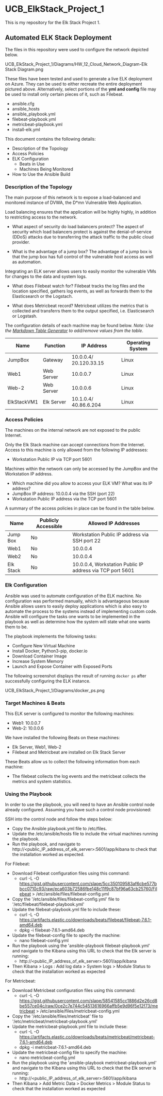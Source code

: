 # UCB_ElkStack_Project_1
This is my repository for the Elk Stack Project 1.

## Automated ELK Stack Deployment

The files in this repository were used to configure the network depicted below.

UCB_ElkStack_Project_1/Diagrams/HW_12_Cloud_Network_Diagram-Elk Stack Diagram.png

These files have been tested and used to generate a live ELK deployment on Azure. They can be used to either recreate the entire deployment pictured above. Alternatively, select portions of the **yml and config** file may be used to install only certain pieces of it, such as Filebeat.

  - ansible.cfg
  - ansible_hosts
  - ansible_playbook.yml
  - filebeat-playbook.yml
  - metricbeat-playbook.yml
  - install-elk.yml

This document contains the following details:
- Description of the Topology
- Access Policies
- ELK Configuration
  - Beats in Use
  - Machines Being Monitored
- How to Use the Ansible Build


### Description of the Topology

The main purpose of this network is to expose a load-balanced and monitored instance of DVWA, the D*mn Vulnerable Web Application.

Load balancing ensures that the application will be highly highly, in addition to restricting access to the network.

- What aspect of security do load balancers protect?
The aspect of security which load balancers protect is against the denial-of-service (DDoS) attacks due to transferring the attack traffic to the public cloud provider. 

- What is the advantage of a jump box?
The advantage of a jump box is that the jump box has full control of the vulnerable host access as well as automation.

Integrating an ELK server allows users to easily monitor the vulnerable VMs for changes to the data and system logs.
- What does Filebeat watch for?
Filebeat tracks the log files and the location specified, gathers log events, as well as forwards them to the Elasticsearch or the Logstach.

- What does Metricbeat record?
Metricbeat utilizes the metrics that is collected and transferrs them to the output specified, i.e. Elasticsearch or Logstash.

The configuration details of each machine may be found below.
_Note: Use the [Markdown Table Generator](http://www.tablesgenerator.com/markdown_tables) to add/remove values from the table_.

| Name          | Function      | IP Address                | Operating System  |
|---------------|---------------|---------------------------|-------------------|
| JumpBox       | Gateway       | 10.0.0.4/ 20.120.33.15    | Linux             |
| Web1          | Web Server    | 10.0.0.7                  | Linux             |
| Web-2         | Web Server    | 10.0.0.6                  | Linux             |
| ElkStackVM1   | Elk Server    | 10.1.0.4/ 40.86.6.204     | Linux             |


### Access Policies

The machines on the internal network are not exposed to the public Internet. 

Only the Elk Stack machine can accept connections from the Internet. Access to this machine is only allowed from the following IP addresses:
- Workstation Public IP via TCP port 5601

Machines within the network can only be accessed by the JumpBox and the Workstation IP address.
- Which machine did you allow to access your ELK VM? What was its IP address?
- JumpBox IP address: 10.0.0.4 via the SSH (port 22)
- Workstation Public IP address via the TCP port 5601

A summary of the access policies in place can be found in the table below.

| Name      | Publicly Accessible | Allowed IP Addresses                                       |
|-----------|---------------------|------------------------------------------------------------|
| Jump Box  | No                  | Workstation Public IP address via SSH port 22              |
| Web1      | No                  | 10.0.0.4                                                   |
| Web2      | No                  | 10.0.0.4                                                   |
| Elk Stack | No                  | 10.0.0.4, Workstation Public IP address via TCP port 5601  |

### Elk Configuration

Ansible was used to automate configuration of the ELK machine. No configuration was performed manually, which is advantageous because Ansible allows users to easily deploy applications which is also easy to automate the process to the systems instead of implementing custom code. Ansible will configure the tasks one wants to be implemented in the playbook as well as determine how the system will state what one wants them to be.

The playbook implements the following tasks:
- Configure New Virtual Machine
- Install Docker, Python3-pip, docker.io
- Download Container Image
- Increase System Memory
- Launch and Expose Container with Exposed Ports

The following screenshot displays the result of running `docker ps` after successfully configuring the ELK instance.

UCB_ElkStack_Project_1/Diagrams/docker_ps.png

### Target Machines & Beats
This ELK server is configured to monitor the following machines:
- Web1: 10.0.0.7
- Web-2: 10.0.0.6

We have installed the following Beats on these machines:
- Elk Server, Web1, Web-2
- Filebeat and Metricbeat are installed on Elk Stack Server

These Beats allow us to collect the following information from each machine:
- The filebeat collects the log events and the metricbeat collects the metrics and system statistics.

### Using the Playbook
In order to use the playbook, you will need to have an Ansible control node already configured. Assuming you have such a control node provisioned: 

SSH into the control node and follow the steps below:
- Copy the Ansible playbook.yml file to /etc/files.
- Update the /etc/ansible/hosts file to include the virtual machines running the playbook.
- Run the playbook, and navigate to http://<public_IP_address_of_elk_server>:5601/app/kibana to check that the installation worked as expected.

For Filebeat:
- Download Filebeat configuration files using this command:
  - curl -L -O https://gist.githubusercontent.com/slape/5cc350109583af6cbe577bbcc0710c93/raw/eca603b72586fbe148c11f9c87bf96a63cb25760/Filebeat > /etc/ansible/files/filebeat-config.yml
- Copy the '/etc/ansible/files/filebeat-config.yml' file to '/etc/filebeat/filebeat-playbook.yml'
- Update the filebeat-playbook.yml file to include these:
  - curl -L -O https://artifacts.elastic.co/downloads/beats/filebeat/filebeat-7.6.1-amd64.deb
  - dpkg -i filebeat-7.6.1-amd64.deb
- Update the filebeat-config file to specify the machine:
  - nano filebeat-config.yml
- Run the playbook using the 'ansible-playbook filebeat-playbook.yml' and navigate to the Kibana using this URL to check that the Elk server is running:
  - http://<public_IP_address_of_elk_server>:5601/app/kibana
- Then Kibana > Logs : Add log data > System logs > Module Status to check that the installation worked as expected


For Metricbeat:
- Download Metricbeat configuration files using this command:
  - curl -L -O https://gist.githubusercontent.com/slape/58541585cc1886d2e26cd8be557ce04c/raw/0ce2c7e744c54513616966affb5e9d96f5e12f73/metricbeat > /etc/ansible/files/metricbeat-config.yml
- Copy the '/etc/ansible/files/metricbeat' file to '/etc/metricbeat/metricbeat-playbook.yml'
- Update the metricbeat-playbook.yml file to include these:
  - curl -L -O https://artifacts.elastic.co/downloads/beats/metricbeat/metricbeat-7.6.1-amd64.deb
  - dpkg -i metricbeat-7.6.1-amd64.deb
- Update the metricbeat-config file to specify the machine:
  - nano metricbeat-config.yml
- Run the playbook using the 'ansible-playbook metricbeat-playbook.yml' and navigate to the Kibana using this URL to check that the Elk server is running:
  - http://<public_IP_address_of_elk_server>:5601/app/kibana
- Then Kibana > Add Metric Data > Docker Metrics > Module Status to check that the installation worked as expected

